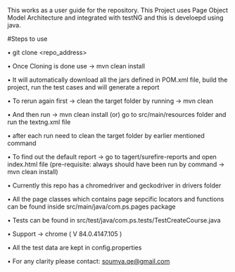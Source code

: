 This works as a user guide for the repository.
This Project uses Page Object Model Architecture and integrated with testNG and this is develoepd using java.

#Steps to use

•	git clone <repo_address>

•	Once Cloning is done use -> mvn clean install

•	It will automatically download all the jars defined in POM.xml file, build the project, run the test cases and will generate a report

•	To rerun again first -> clean the target folder by running -> mvn clean

•	And then run -> mvn clean install (or)  go to src/main/resources folder and run the textng.xml file

•	after each run need to clean the target folder by earlier mentioned command

•	To find out the default report -> go to tagert/surefire-reports and open index.html file (pre-requisite: always should have been run by command -> mvn clean install)

•	Currently this repo has a chromedriver and geckodriver in drivers folder

•	All the page classes which contains page sepcific locators and functions can be found inside src/main/java/com.ps.pages package

•	Tests can be found in src/test/java/com.ps.tests/TestCreateCourse.java

•	Support -> chrome ( V 84.0.4147.105 )

•	All the test data are kept in config.properties 

•	For any clarity please contact: soumya.qe@gmail.com
